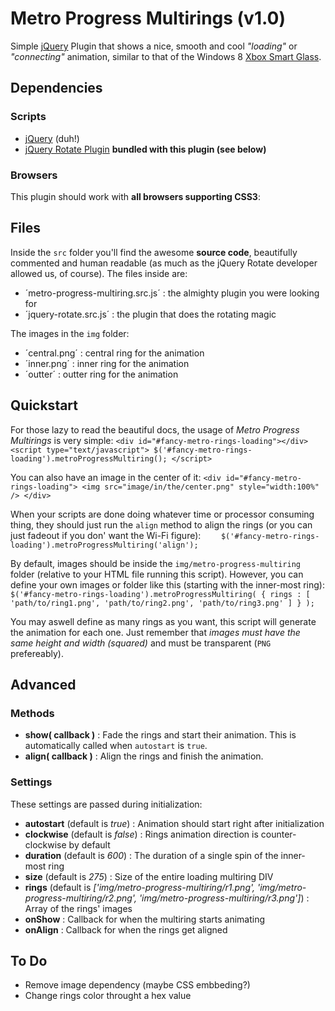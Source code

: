 # Metro Progress Multirings (v1.0)
Simple [jQuery](http://www.jquery.com/) Plugin that shows a nice, smooth and cool _"loading"_ or 
_"connecting"_  animation, similar to that of the Windows 8 
[Xbox Smart Glass](http://www.xbox.com/smartglass).


## Dependencies
### Scripts
* [jQuery](http://www.jquery.com/) (duh!) 
* [jQuery Rotate Plugin](http://code.google.com/p/jqueryrotate/) **bundled with this plugin (see below)**

### Browsers
This plugin should work with **all browsers supporting CSS3**:


## Files
Inside the `src` folder you'll find the awesome **source code**, beautifully commented and human readable
(as much as the jQuery Rotate developer allowed us, of course). The files inside are:
* ´metro-progress-multiring.src.js´ : the almighty plugin you were looking for
* ´jquery-rotate.src.js´ : the plugin that does the rotating magic

The images in the `img` folder:
* ´central.png´ : central ring for the animation
* ´inner.png´ : inner ring for the animation
* ´outter´ : outter ring for the animation  


## Quickstart
For those lazy to read the beautiful docs, the usage of _Metro Progress Multirings_ is very simple:
`
    <div id="#fancy-metro-rings-loading"></div>
    <script type="text/javascript">
      $('#fancy-metro-rings-loading').metroProgressMultiring();
    </script>
`
    
You can also have an image in the center of it:
`
    <div id="#fancy-metro-rings-loading">
        <img src="image/in/the/center.png" style="width:100%" />
    </div>
`

When your scripts are done doing whatever time or processor consuming thing, they should just
run the `align` method to align the rings (or you can just fadeout if you don' want the Wi-Fi figure):
`    $('#fancy-metro-rings-loading').metroProgressMultiring('align');`

By default, images should be inside the `img/metro-progress-multiring` folder (relative to your HTML file
running this script). However, you can define your own images or folder like this (starting with the 
inner-most ring):
`
    $('#fancy-metro-rings-loading').metroProgressMultiring( {
        rings : [
            'path/to/ring1.png',
            'path/to/ring2.png',
            'path/to/ring3.png'
        ]
    } );
`

You may aswell define as many rings as you want, this script will generate the animation for each one. Just 
remember that _images must have the same height and width (squared)_ and must be transparent 
(`PNG` prefereably).


## Advanced
### Methods
* **show( callback )** : Fade the rings and start their animation. This is automatically called when `autostart` is `true`. 
* **align( callback )** : Align the rings and finish the animation.

### Settings
These settings are passed during initialization:
* **autostart** (default is _true_) : Animation should start right after initialization
* **clockwise** (default is _false_) : Rings animation direction is counter-clockwise by default
* **duration** (default is _600_) : The duration of a single spin of the inner-most ring
* **size** (default is _275_) : Size of the entire loading multiring DIV
* **rings** (default is _['img/metro-progress-multiring/r1.png', 'img/metro-progress-multiring/r2.png', 'img/metro-progress-multiring/r3.png']_) : Array of the rings' images
* **onShow** : Callback for when the multiring starts animating
* **onAlign** : Callback for when the rings get aligned


## To Do
* Remove image dependency (maybe CSS embbeding?)
* Change rings color throught a hex value